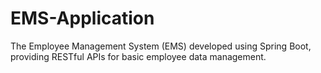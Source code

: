 # EMS-Application
The Employee Management System (EMS) developed using Spring Boot, providing RESTful APIs for basic employee data management.
